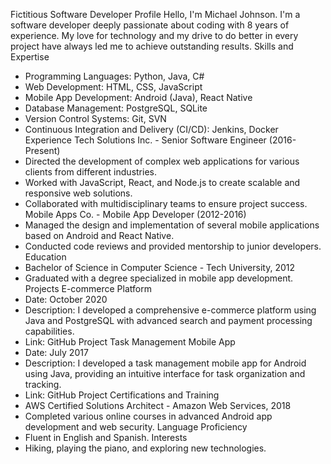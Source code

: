 Fictitious Software Developer Profile
Hello, I'm Michael Johnson. I'm a software developer deeply passionate about coding with 8 years of experience. My love for technology and my drive to do better in every project have always led me to achieve outstanding results.
Skills and Expertise
* Programming Languages: Python, Java, C#
* Web Development: HTML, CSS, JavaScript
* Mobile App Development: Android (Java), React Native
* Database Management: PostgreSQL, SQLite
* Version Control Systems: Git, SVN
* Continuous Integration and Delivery (CI/CD): Jenkins, Docker
Experience
Tech Solutions Inc. - Senior Software Engineer (2016-Present)
* Directed the development of complex web applications for various clients from different industries.
* Worked with JavaScript, React, and Node.js to create scalable and responsive web solutions.
* Collaborated with multidisciplinary teams to ensure project success.
Mobile Apps Co. - Mobile App Developer (2012-2016)
* Managed the design and implementation of several mobile applications based on Android and React Native.
* Conducted code reviews and provided mentorship to junior developers.
Education
* Bachelor of Science in Computer Science - Tech University, 2012
* Graduated with a degree specialized in mobile app development.
Projects
E-commerce Platform
* Date: October 2020
* Description: I developed a comprehensive e-commerce platform using Java and PostgreSQL with advanced search and payment processing capabilities.
* Link: GitHub Project
Task Management Mobile App
* Date: July 2017
* Description: I developed a task management mobile app for Android using Java, providing an intuitive interface for task organization and tracking.
* Link: GitHub Project
Certifications and Training
* AWS Certified Solutions Architect - Amazon Web Services, 2018
* Completed various online courses in advanced Android app development and web security.
Language Proficiency
* Fluent in English and Spanish.
Interests
* Hiking, playing the piano, and exploring new technologies.
